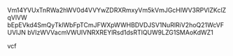 Vm14YVUxTnRWa2hWV0d4VVYwZDRXRmxyVm5kVmJGcHlWV3RPVlZKclZqVlVW
bEpEVkd4SmQyTklWbFpTCmJFWXpWWHBDVDJSV1NuRlRiV2hoQ21WcVFUVlJN
bVIzWVVacmVWUlVNRXREYlRsd1dsRTlQUW9LZG1SMAoKdWZ1

vcf